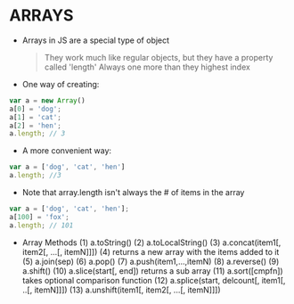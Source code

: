 # ARRAYS

* Arrays in JS are a special type of object
  > They work much like regular objects, but they have a property called 'length'
  > Always one more than they highest index

* One way of creating:
```javascript
var a = new Array()
a[0] = 'dog';
a[1] = 'cat';
a[2] = 'hen';
a.length; // 3
```
* A more convenient way:
```javascript
var a = ['dog', 'cat', 'hen']
a.length; //3
```

* Note that array.length isn't always the # of items in the array
```javascript
var a = ['dog', 'cat', 'hen'];
a[100] = 'fox';
a.length; // 101
```

* Array Methods
(1) a.toString()
(2) a.toLocalString()
(3) a.concat(item1[, item2[, ...[, itemN]]])
(4) returns a new array with the items added to it
(5) a.join(sep)
(6) a.pop()
(7) a.push(item1,...,itemN)
(8) a.reverse()
(9) a.shift()
(10) a.slice(start[, end])
    returns a sub array
(11) a.sort([cmpfn])
    takes optional comparison function
(12) a.splice(start, delcount[, item1[, ..[, itemN]]])
(13) a.unshift(item1[, item2[, ...[, itemN]]])
